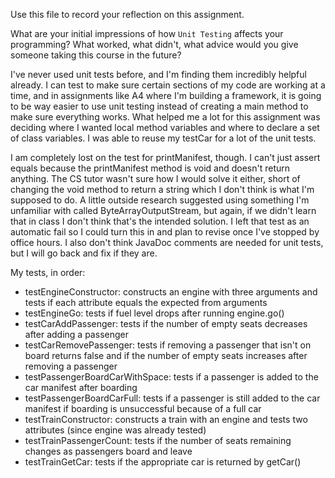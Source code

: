 Use this file to record your reflection on this assignment.

What are your initial impressions of how `Unit Testing` affects your programming?
What worked, what didn't, what advice would you give someone taking this course in the future?

I've never used unit tests before, and I'm finding them incredibly helpful already. I can test to make sure certain sections of my code are working at a time, and in assignments like A4 where I'm building a framework, it is going to be way easier to use unit testing instead of creating a main method to make sure everything works. What helped me a lot for this assignment was deciding where I wanted local method variables and where to declare a set of class variables. I was able to reuse my testCar for a lot of the unit tests. 

I am completely lost on the test for printManifest, though. I can't just assert equals because the printManifest method is void and doesn't return anything. The CS tutor wasn't sure how I would solve it either, short of changing the void method to return a string which I don't think is what I'm supposed to do. A little outside research suggested using something I'm unfamiliar with called ByteArrayOutputStream, but again, if we didn't learn that in class I don't think that's the intended solution. I left that test as an automatic fail so I could turn this in and plan to revise once I've stopped by office hours. I also don't think JavaDoc comments are needed for unit tests, but I will go back and fix if they are. 

My tests, in order:
- testEngineConstructor: constructs an engine with three arguments and tests if each attribute equals the expected from arguments
- testEngineGo: tests if fuel level drops after running engine.go()
- testCarAddPassenger: tests if the number of empty seats decreases after adding a passenger
- testCarRemovePassenger: tests if removing a passenger that isn't on board returns false and if the number of empty seats increases after removing a passenger
- testPassengerBoardCarWithSpace: tests if a passenger is added to the car manifest after boarding
- testPassengerBoardCarFull: tests if a passenger is still added to the car manifest if boarding is unsuccessful because of a full car
- testTrainConstructor: constructs a train with an engine and tests two attributes (since engine was already tested)
- testTrainPassengerCount: tests if the number of seats remaining changes as passengers board and leave
- testTrainGetCar: tests if the appropriate car is returned by getCar()